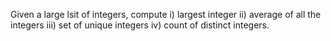 Given a large lsit of integers, compute 
i) largest integer
ii) average of all the integers
iii) set of unique integers
iv) count of distinct integers.
